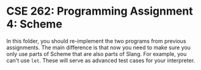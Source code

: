 # CSE 262: Programming Assignment 4: Scheme

In this folder, you should re-implement the two programs from previous
assignments.  The main difference is that now you need to make sure you only
use parts of Scheme that are also parts of Slang.  For example, you can't use
`let`.  These will serve as advanced test cases for your interpreter.
